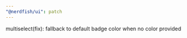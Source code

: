 ```yaml
---
"@nerdfish/ui": patch
---
```


multiselect(fix): fallback to default badge color when no color provided
